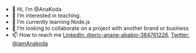 - 👋 Hi, I’m @AnaKoda
- 👀 I’m interested in teaching.
- 🌱 I’m currently learning Node.js
- 💞️ I’m looking to collaborate on a project with another brand or business
- 📫 How to reach me [LinkedIn: @eric-anane-ababio-384761226](https://www.linkedin.com/in/eric-anane-ababio-384761226/), 
     [Twitter: @iamAnakoda](https://twitter.com/iamAnakoda)
